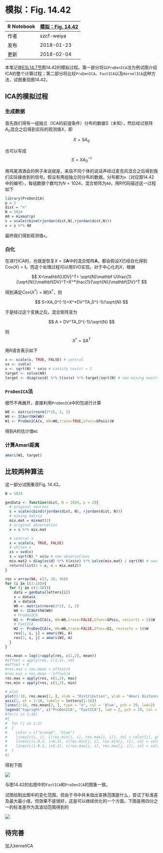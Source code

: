 # 模拟：Fig. 14.42

| R Notebook   | [模拟：Fig. 14.42](http://rmd.hohoweiya.xyz/sim_14_42.html) |
| ---- | ---------------------------------------- |
| 作者   | szcf-weiya                               |
| 发布 | 2018-01-23 |
| 更新 | 2018-02-04 |

本笔记是[ESL14.7节](https://esl.hohoweiya.xyz/14%20Unsupervised%20Learning/14.7%20Independent%20Component%20Analysis%20and%20Exploratory%20Projection%20Pursuit/index.html)图14.42的模拟过程。第一部分将以`ProDenICA`法为例试图介绍ICA的整个计算过程；第二部分将比较`ProDenICA`、`FastICA`以及`KernelICA`这种方法，试图重现图14.42。

## ICA的模拟过程

### 生成数据

首先我们得有一组独立（ICA的前提条件）分布的数据$S$（未知），然后经过矩阵$A_0$混合之后得到实际的观测值$X$，即

$$
X= SA_0
$$

也可以写成
$$
S=XA_0^{-1}
$$

用鸡尾酒酒会的例子来说就是，来自不同个体的说话声经过麦克风混合之后得到我们实际接收到的信号。假设有两组独立同分布的数据，分布都为`n`（对应图14.42中的编号），每组数据个数均为$N=1024$，混合矩阵为`A0`，用R代码描述这一过程如下

```R
library(ProDenICA)
p = 2
dist = "n"
N = 1024
A0 = mixmat(p)
s = scale(cbind(rjordan(dist,N),rjordan(dist,N)))
x = s %*% A0
```

最终我们得到观测值`x`。

### 白化

在进行ICA时，也就是恢复$X=S\mathbf A$中的混合矩阵$\mathbf A$，都会假设$X$已经白化得到$\mathrm{Cov}(X)=\mathbf I$，而这个处理过程可以用SVD实现。对于中心化的$X$，根据

$$
X=\mathbf{UDV}^T= \sqrt{N}\mathbf U\frac{1}{\sqrt{N}}\mathbf{DV}^T=X^*\frac{1}{\sqrt{N}}\mathbf{DV}^T
$$

得到满足$Cov(X^*)=\mathbf I$的$X^*$，则

$$
S=XA_0^{-1}=X^*DV^TA_0^{-1}/\sqrt{N}
$$

于是经过这个变换之后，混合矩阵变为

$$
A = DV^TA_0^{-1}/\sqrt{N}
$$

则
$$
X^*=SA^T
$$

用R语言表示如下

```R
x <- scale(x, TRUE, FALSE) # central
sx <- svd(x)
x <- sqrt(N) * sx$u # satisfy cov(x) = I
target <- solve(A0)
target <- diag(sx$d) %*% t(sx$v) %*% target/sqrt(N) # new mixing maxtrix
```

### `ProDenICA`法

细节不再展开，直接利用`ProDenICA`中的包进行计算

```R
W0 <- matrix(rnorm(2*2), 2, 2)
W0 <- ICAorthW(W0)
W1 <- ProDenICA(x, W0=W0,trace=TRUE,Gfunc=GPois)$W
```

得到$A$的估计值`W1`

### 计算Amari距离

```R
amari(W1, target)
```


## 比较两种算法

这一部分试图重现Fig. 14.42。

```R
N = 1024

genData <- function(dist, N = 1024, p = 2){
  # original sources
  s = scale(cbind(rjordan(dist, N), rjordan(dist, N)))
  # mixing matrix
  mix.mat = mixmat(2)
  # original observation
  x = s %*% mix.mat

  # central x
  x = scale(x, TRUE, FALSE)
  # whiten x
  xs = svd(x)
  x = sqrt(N) * xs$u # new observations
  mix.mat2 = diag(xs$d) %*% t(xs$v) %*% solve(mix.mat) / sqrt(N) # new mixing matrix
  return(list(x = x, A = mix.mat2))
}

res = array(NA, c(2, 18, 30))
for (i in c(1:18)){
  for (j in c(1:30)){
    data = genData(letters[i])
    x = data$x
    A = data$A
    W0 <- matrix(rnorm(2*2), 2, 2)
    W0 <- ICAorthW(W0)
    # ProDenICA
    W1 <- ProDenICA(x, W0=W0,trace=FALSE,Gfunc=GPois, restarts = 5)$W
    # FastICA
    W2 <- ProDenICA(x, W0=W0,trace=FALSE,Gfunc=G1, restarts = 5)$W
    res[1, i, j] = amari(W1, A)
    res[2, i, j] = amari(W2, A)
  }
}

res.mean = log(1+apply(res, c(1,2), mean))
#offset = apply(res, c(1,2), sd)
#offset = 0
#res.max = res.mean + offset/4
#res.min = res.mean - offset/4
res.max = apply(res, c(1,2), max)
res.min = apply(res, c(1,2), min)

# plot
plot(1:18, res.mean[1, ], xlab = "Distribution", ylab = "Amari Distance from True A", xaxt = 'n', type = "o", col = "orange", pch = 19, lwd = 2, ylim = c(0, 0.5))
axis(1, at = 1:18, labels = letters[1:18])
lines(1:18, res.mean[2, ], type = "o", col = 'blue', pch = 19, lwd=2)
legend("topright", c("ProDenICA", "FastICA"), lwd = 2, pch = 19, col = c("orange", "blue"))
#for(i in 1:18)
#{
#  for (j in 1:2)
#  {
#    color = c("orange", "blue")
#    lines(c(i, i), c(res.min[j, i], res.max[j, i]), col = color[j], pch = 3)
#    lines(c(i-0.2, i+0.2), c(res.min[j, i], res.min[j, i]), col = color[j], pch = 3)
#    lines(c(i-0.2, i+0.2), c(res.max[j, i], res.max[j, i]), col = color[j], pch = 3)
#  }
#}

```

得到下图

![](fast_vs_proden.png)

与图14.42的右图中的`FastICA`和`ProDenICA`的图象一致。

试图绘制出图中的变化范围，但由于书中并未指出变换范围是什么，尝试了标准差及最大最小值，但效果不是很好，这是可以继续优化的一个方面。下图是用四分之一的标准差作为其波动范围得到的

![](ICA_with_sd_4.png)

## 待完善

加入kernelICA
